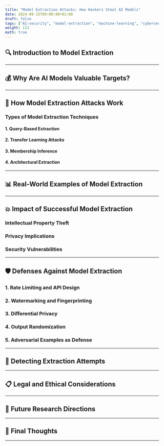 ```yaml
---
title: "Model Extraction Attacks: How Hackers Steal AI Models"
date: 2024-09-15T09:00:00+01:00
draft: false
tags: ["AI-security", "model-extraction", "machine-learning", "cybersecurity", "LLMs", "deep-learning", "AI"]
weight: 113
math: true
---
```


## 🔍 Introduction to Model Extraction

---

## 💰 Why Are AI Models Valuable Targets?

---

## 🧠 How Model Extraction Attacks Work

### Types of Model Extraction Techniques

#### 1. Query-Based Extraction
  
#### 2. Transfer Learning Attacks

#### 3. Membership Inference

#### 4. Architectural Extraction

---

## 📊 Real-World Examples of Model Extraction

---

## 💥 Impact of Successful Model Extraction

### Intellectual Property Theft

### Privacy Implications

### Security Vulnerabilities

---

## 🛡️ Defenses Against Model Extraction

### 1. Rate Limiting and API Design

### 2. Watermarking and Fingerprinting

### 3. Differential Privacy

### 4. Output Randomization

### 5. Adversarial Examples as Defense

---

## 🔬 Detecting Extraction Attempts

---

## 📋 Legal and Ethical Considerations

---

## 🔮 Future Research Directions

---

## 🧠 Final Thoughts

--- 